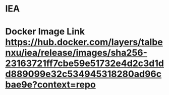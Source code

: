 # IEA

# Docker Image Link https://hub.docker.com/layers/talbenxu/iea/release/images/sha256-23163721ff7cbe59e51732e4d2c3d1dd889099e32c534945318280ad96cbae9e?context=repo
